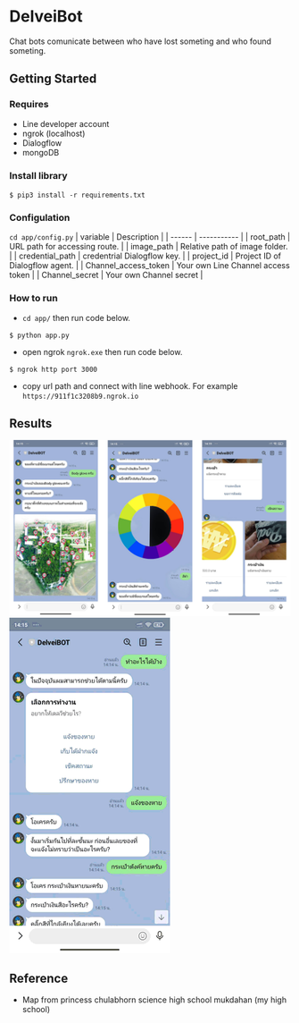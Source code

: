 # DelveiBot
Chat bots comunicate between who have lost someting and who found someting.

## Getting Started
### Requires
* Line developer account
* ngrok (localhost)
* Dialogflow
* mongoDB


### Install library
```shell
$ pip3 install -r requirements.txt 
```

### Configulation
```cd app/config.py```
| variable | Description |
| ------ | ----------- |
| root_path  | URL path for accessing route. |
| image_path | Relative path of image folder. |
| credential_path |  credentrial Dialogflow key. |
| project_id | Project ID of Dialogflow agent. |
| Channel_access_token | Your own Line Channel access token |
| Channel_secret | Your own Channel secret |

### How to run
* ```cd app/``` then run code below.
```shell
$ python app.py 
```
* open ngrok ```ngrok.exe``` then run code below.
```shell
$ ngrok http port 3000
```
* copy url path and connect with line webhook. For example ```https://911f1c3208b9.ngrok.io```

## Results
![](doc/Results.png)
![](doc/delveibot_gif.gif)

## Reference
- Map from princess chulabhorn science high school mukdahan (my high school)
